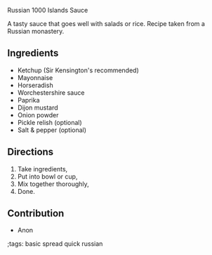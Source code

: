  Russian 1000 Islands Sauce

A tasty sauce that goes well with salads or rice. Recipe taken from a Russian monastery.

## Ingredients

- Ketchup (Sir Kensington's recommended)
- Mayonnaise
- Horseradish
- Worchestershire sauce
- Paprika
- Dijon mustard
- Onion powder
- Pickle relish (optional)
- Salt & pepper (optional)

## Directions

1. Take ingredients,
2. Put into bowl or cup,
3. Mix together thoroughly,
4. Done.

## Contribution

- Anon

;tags: basic spread quick russian
